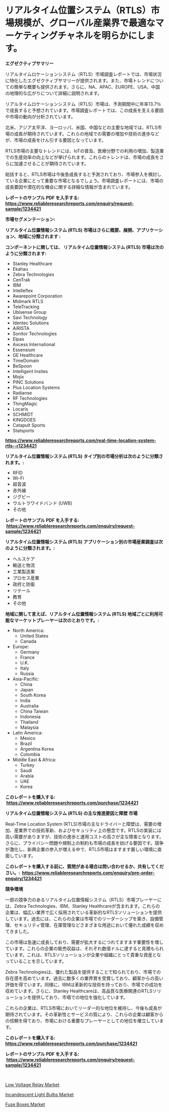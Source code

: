 <p><h1>リアルタイム位置システム（RTLS）市場規模が、グローバル産業界で最適なマーケティングチャネルを明らかにします。</h1></p><p><strong>エグゼクティブサマリー</strong></p>
<p><p>リアルタイムロケーションシステム（RTLS）市場調査レポートでは、市場状況に特化したエグゼクティブサマリーが提供されます。また、市場トレンドについての簡単な概要も提供されます。さらに、NA、APAC、EUROPE、USA、中国の地理的な広がりについて詳細に説明されます。</p><p>リアルタイムロケーションシステム（RTLS）市場は、予測期間中に年率13.7％で成長すると予想されています。市場調査レポートでは、この成長を支える要因や市場の動向が分析されています。</p><p>北米、アジア太平洋、ヨーロッパ、米国、中国などの主要な地域では、RTLS市場の成長が期待されています。これらの地域での需要の増加や技術の進歩などが、市場の成長をけん引する要因となっています。</p><p>RTLS市場の主要なトレンドには、IoTの普及、医療分野での利用の増加、製造業での生産効率の向上などが挙げられます。これらのトレンドは、市場の成長をさらに加速させることが期待されています。</p><p>総括すると、RTLS市場は今後急成長すると予測されており、市場参入を検討している企業にとって重要な市場となるでしょう。市場調査レポートには、市場の成長要因や潜在的な機会に関する詳細な情報が含まれています。</p></p>
<p><strong>レポートのサンプル PDF を入手する: <a href="https://www.reliableresearchreports.com/enquiry/request-sample/1234421">https://www.reliableresearchreports.com/enquiry/request-sample/1234421</a></strong></p>
<p><strong>市場セグメンテーション:</strong></p>
<p><strong> リアルタイム位置情報システム (RTLS) 市場はさらに概要、展開、アプリケーション、地域に分類されます :</strong></p>
<p><strong>コンポーネントに関しては、 リアルタイム位置情報システム (RTLS) 市場は次のように分類されます: &nbsp;</strong></p>
<p><ul><li>Stanley Healthcare</li><li>Ekahau</li><li>Zebra Technologies</li><li>CenTrak</li><li>IBM</li><li>Intelleflex</li><li>Awarepoint Corporation</li><li>Midmark RTLS</li><li>TeleTracking</li><li>Ubisense Group</li><li>Savi Technology</li><li>Identec Solutions</li><li>AiRISTA</li><li>Sonitor Technologies</li><li>Elpas</li><li>Axcess International</li><li>Essensium</li><li>GE Healthcare</li><li>TimeDomain</li><li>BeSpoon</li><li>Intelligent Insites</li><li>Mojix</li><li>PINC Solutions</li><li>Plus Location Systems</li><li>Radianse</li><li>RF Technologies</li><li>ThingMagic</li><li>Locaris</li><li>SCHMIDT</li><li>KINGDOES</li><li>Catapult Sports</li><li>Statsports</li></ul></p>
<p><strong><a href="https://www.reliableresearchreports.com/real-time-location-system-rtls--r1234421">https://www.reliableresearchreports.com/real-time-location-system-rtls--r1234421</a></strong></p>
<p><strong> リアルタイム位置情報システム (RTLS) タイプ別の市場分析は次のように分類されます。:</strong></p>
<p><ul><li>RFID</li><li>Wi-Fi</li><li>超音波</li><li>赤外線</li><li>ジグビー</li><li>ウルトラワイドバンド (UWB)</li><li>その他</li></ul></p>
<p><strong>レポートのサンプル PDF を入手する: &nbsp;<a href="https://www.reliableresearchreports.com/enquiry/request-sample/1234421">https://www.reliableresearchreports.com/enquiry/request-sample/1234421</a></strong></p>
<p><strong> リアルタイム位置情報システム (RTLS) アプリケーション別の市場産業調査は次のように分類されます。:</strong></p>
<p><ul><li>ヘルスケア</li><li>輸送と物流</li><li>工業製造業</li><li>プロセス産業</li><li>政府と防衛</li><li>リテール</li><li>教育</li><li>その他</li></ul></p>
<p><strong>地域に関して言えば、リアルタイム位置情報システム (RTLS) 地域ごとに利用可能なマーケットプレーヤーは次のとおりです。:</strong></p>
<p><ul>
    <li>
        North America:
        <ul>
            <li>United States</li>
            <li>Canada</li>
        </ul>
    </li>
    <li>
        Europe:
        <ul>
            <li>Germany</li>
            <li>France</li>
            <li>U.K.</li>
            <li>Italy</li>
            <li>Russia</li>
        </ul>
    </li>
    <li>
        Asia-Pacific:
        <ul>
            <li>China</li>
            <li>Japan</li>
            <li>South Korea</li>
            <li>India</li>
            <li>Australia</li>
            <li>China Taiwan</li>
            <li>Indonesia</li>
            <li>Thailand</li>
            <li>Malaysia</li>
        </ul>
    </li>
    <li>
        Latin America:
        <ul>
            <li>Mexico</li>
            <li>Brazil</li>
            <li>Argentina Korea</li>
            <li>Colombia</li>
        </ul>
    </li>
    <li>
        Middle East & Africa:
        <ul>
            <li>Turkey</li>
            <li>Saudi</li>
            <li>Arabia</li>
            <li>UAE</li>
            <li>Korea</li>
        </ul>
    </li>
    </ul></p>
<p><strong>このレポートを購入する: &nbsp;<a href="https://www.reliableresearchreports.com/purchase/1234421">https://www.reliableresearchreports.com/purchase/1234421</a></strong></p>
<p><strong>リアルタイム位置情報システム (RTLS) の主な推進要因と障壁 市場</strong></p>
<p><p>Real-Time Location System (RTLS)市場の主なドライバーと障壁は、需要の増加、産業界での技術革新、およびセキュリティ上の懸念です。RTLSの実装には高い需要がありますが、技術の進歩と運用コストの高さが主な障害となります。さらに、プライバシー問題や規制上の制約も市場の成長を妨げる要因です。競争が激化し、新興企業の参入が増える中で、RTLS市場はますます厳しい環境に直面しています。</p></p>
<p><strong>このレポートを購入する前に、質問がある場合は問い合わせるか、共有してください。:&nbsp; <a href="https://www.reliableresearchreports.com/enquiry/pre-order-enquiry/1234421">https://www.reliableresearchreports.com/enquiry/pre-order-enquiry/1234421</a></strong></p>
<p><strong>競争環境</strong></p>
<p><p>一部の競争力のあるリアルタイム位置情報システム（RTLS）市場プレーヤーには、Zebra Technologies、IBM、Stanley Healthcareが含まれます。これらの企業は、幅広い業界で広く採用されている革新的なRTLSソリューションを提供しています。過去には、これらの企業は市場でのリーダーシップを築き、設備管理、セキュリティ管理、在庫管理などさまざまな用途において優れた成績を収めてきました。</p><p>この市場は急速に成長しており、需要が拡大するにつれてますます重要性を増しています。これらの企業の販売収益は、それぞれ数億ドルに達すると見積もられています。これは、RTLSソリューションが企業や組織にとって貴重な資産となっていることを示しています。</p><p>Zebra Technologiesは、優れた製品を提供することで知られており、市場での存在感を高めています。過去に数多くの業界賞を受賞しており、顧客からの高い評価を得ています。同様に、IBMは革新的な技術を持っており、市場での成功を収めています。さらに、Stanley Healthcareは、高品質な医療関連のRTLSソリューションを提供しており、市場での地位を強化しています。</p><p>これらの企業は、RTLS市場においてリーダー的な地位を維持し、今後も成長が期待されています。その革新性とサービスの質により、これらの企業は顧客からの信頼を得ており、市場における重要なプレーヤーとしての地位を確立しています。</p></p>
<p><strong>このレポートを購入する: &nbsp; <a href="https://www.reliableresearchreports.com/purchase/1234421">https://www.reliableresearchreports.com/purchase/1234421</a></strong></p>
<p><strong>レポートのサンプル PDF を入手する: &nbsp;<a href="https://www.reliableresearchreports.com/enquiry/request-sample/1234421">https://www.reliableresearchreports.com/enquiry/request-sample/1234421</a></strong><strong></strong></p>
<p>&nbsp;</p>
<p><p><a href="https://forested-sushi-9b0.notion.site/Low-Voltage-Relay-Market-Furnishes-Information-on-Market-Share-Market-Trends-and-Market-Growth-e7fb5ca6015749209b3ccbe95515a1db">Low Voltage Relay Market</a></p><p><a href="https://lydian-appliance-61d.notion.site/Incandescent-Light-Bulbs-Market-Insights-into-Market-CAGR-Market-Trends-and-Growth-Strategies-46b1177ad7bd497289fcd9cd2fe01001">Incandescent Light Bulbs Market</a></p><p><a href="https://summer-dogwood-3e9.notion.site/Fuse-Boxes-Market-Furnishes-Information-on-Market-Share-Market-Trends-and-Market-Growth-603b54f571f64155aa93640d892e3db4">Fuse Boxes Market</a></p></p>